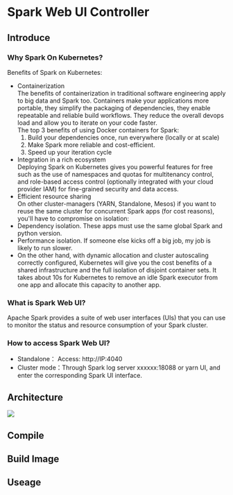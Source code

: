 # Spark Web UI Controller
## Introduce
### Why Spark On Kubernetes?
Benefits of Spark on Kubernetes:
- Containerization  
The benefits of containerization in traditional software engineering apply to big data and Spark too. Containers make your applications more portable, they simplify the packaging of dependencies, they enable repeatable and reliable build workflows. They reduce the overall devops load and allow you to iterate on your code faster.  
The top 3 benefits of using Docker containers for Spark:
  1. Build your dependencies once, run everywhere (locally or at scale)
  2. Make Spark more reliable and cost-efficient.
  3. Speed up your iteration cycle 
- Integration in a rich ecosystem  
Deploying Spark on Kubernetes gives you powerful features for free such as the use of  namespaces and quotas for multitenancy control, and role-based access control (optionally integrated with your cloud provider IAM) for fine-grained security and data access.
- Efficient resource sharing  
On other cluster-managers (YARN, Standalone, Mesos) if you want to reuse the same cluster for concurrent Spark apps (for cost reasons), you'll have to compromise on isolation:  
- Dependency isolation. These apps must use the same global Spark and python version.
- Performance isolation. If someone else kicks off a big job, my job is likely to run slower.
- On the other hand, with dynamic allocation and cluster autoscaling correctly configured, Kubernetes will give you the cost benefits of a shared infrastructure and the full isolation of disjoint container sets. It takes about 10s for Kubernetes to remove an idle Spark executor from one app and allocate this capacity to another app.
### What is Spark Web UI?

Apache Spark provides a suite of web user interfaces (UIs) that you can use to monitor the status and resource consumption of your Spark cluster.
### How to access Spark Web UI?
- Standalone： Access: http://IP:4040
- Cluster mode：Through Spark log server xxxxxx:18088 or yarn UI, and enter the corresponding Spark UI interface.
## Architecture
![](https://github.com/wjl120/Spark-Web-UI-Controller-/blob/main/Architecture.png)

## Compile


## Build Image

## Useage




